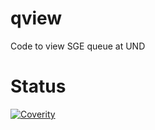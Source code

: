 # qview
Code to view SGE queue at UND

# Status
[![Coverity](https://scan.coverity.com/projects/14557/badge.svg)](https://scan.coverity.com/projects/zcobell-qview)
